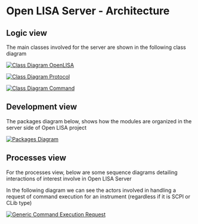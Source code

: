 # Open LISA Server - Architecture

## Logic view

The main classes involved for the server are shown in the following class diagram

[![Class Diagram OpenLISA](https://tinyurl.com/2pl3aads)](https://tinyurl.com/2pl3aads)

[![Class Diagram Protocol](https://tinyurl.com/2nbx5fss)](https://tinyurl.com/2nbx5fss)

[![Class Diagram Command](https://tinyurl.com/2n8rdg5z)](https://tinyurl.com/2n8rdg5z)

## Development view

The packages diagram below, shows how the modules are organized in the server side of Open LISA project

[![Packages Diagram](https://tinyurl.com/2pnxuaj3)](https://tinyurl.com/2pnxuaj3)


## Processes view

For the processes view, below are some sequence diagrams detailing interactions of interest involve in Open LISA Server

In the following diagram we can see the actors involved in handling a request of command execution for an instrument (regardless if it is SCPI or CLib type)

[![Generic Command Execution Request](https://tinyurl.com/2h9l3s2u)](https://tinyurl.com/2h9l3s2u) <!--![Generic Command Execution Request](./sequence_diagram_generic_command.puml)-->
